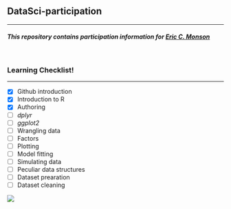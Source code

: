 ## DataSci-participation

---

#### *This repository contains participation information for [Eric C. Monson](https://github.com/ecmonson)*

<p>&nbsp;</p>

### **Learning Checklist!**

---
- [x] Github introduction
- [x] Introduction to R
- [x] Authoring
- [ ] *dplyr*
- [ ] *ggplot2*
- [ ] Wrangling data
- [ ] Factors
- [ ] Plotting
- [ ] Model fitting
- [ ] Simulating data
- [ ] Peculiar data structures
- [ ] Dataset prearation
- [ ] Dataset cleaning

![](https://media.giphy.com/media/gLFEUVlLAjabfwJEPX/giphy.gif)
